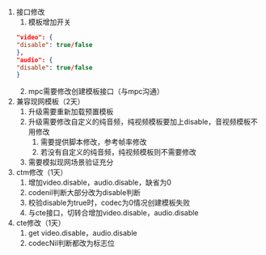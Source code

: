 1. 接口修改
    1. 模板增加开关
    ``` json
    "video": {
    "disable": true/false
    },
    "audio": {
    "disable": true/false
    }
    ```
    2. mpc需要修改创建模板接口（与mpc沟通）
2. 兼容现网模板（2天）
    1. 升级需要重新加载预置模板
    2. 升级需要修改自定义的纯音频，纯视频模板要加上disable，音视频模板不用修改
        1. 需要提供脚本修改，参考帧率修改
        2. 若没有自定义的纯音频，纯视频模板则不需要修改
    3. 需要模拟现网场景验证充分
3. ctm修改（1天）
    1. 增加video.disable，audio.disable，缺省为0
    2. codenil判断大部分改为disable判断
    3. 校验disable为true时，codec为0情况创建模板失败
    4. 与cte接口，切转合增加video.disable，audio.disable
4. cte修改（1天）
    1. get video.disable，audio.disable
    2. codecNil判断都改为标志位